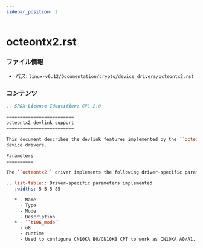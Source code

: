 ```yaml
---
sidebar_position: 2
---
```

# octeontx2.rst

### ファイル情報

- パス: `linux-v6.12/Documentation/crypto/device_drivers/octeontx2.rst`

### コンテンツ

```rst
.. SPDX-License-Identifier: GPL-2.0

=========================
octeontx2 devlink support
=========================

This document describes the devlink features implemented by the ``octeontx2 CPT``
device drivers.

Parameters
==========

The ``octeontx2`` driver implements the following driver-specific parameters.

.. list-table:: Driver-specific parameters implemented
   :widths: 5 5 5 85

   * - Name
     - Type
     - Mode
     - Description
   * - ``t106_mode``
     - u8
     - runtime
     - Used to configure CN10KA B0/CN10KB CPT to work as CN10KA A0/A1.

```
